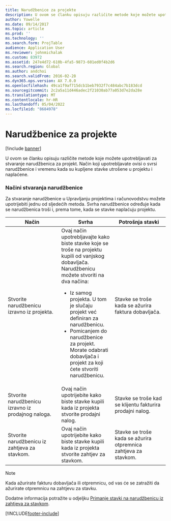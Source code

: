 ```yaml
---
title: Narudžbenice za projekte
description: U ovom se članku opisuju različite metode koje možete upotrebljavati za stvaranje narudžbenica za projekt. Način koji upotrebljavate ovisi o svrsi narudžbenice i vremenu kada su kupljene stavke utrošene u projektu i naplaćene.
author: Yowelle
ms.date: 09/14/2017
ms.topic: article
ms.prod: ''
ms.technology: ''
ms.search.form: ProjTable
audience: Application User
ms.reviewer: johnmichalak
ms.custom: 83972
ms.assetid: 247e4d72-610b-4fa5-9873-601ed0f4b2d6
ms.search.region: Global
ms.author: andchoi
ms.search.validFrom: 2016-02-28
ms.dyn365.ops.version: AX 7.0.0
ms.openlocfilehash: 49ca1f9af715dcb1beb7932f7c484abc7b183dcd
ms.sourcegitcommit: 2c2a5a11d446adec2f21030ab77a053d7e2da28e
ms.translationtype: MT
ms.contentlocale: hr-HR
ms.lasthandoff: 05/04/2022
ms.locfileid: "8684978"
---
```

# <a name="purchase-orders-for-a-project"></a>Narudžbenice za projekte

[!include [banner](../includes/banner.md)]

U ovom se članku opisuju različite metode koje možete upotrebljavati za stvaranje narudžbenica za projekt. Način koji upotrebljavate ovisi o svrsi narudžbenice i vremenu kada su kupljene stavke utrošene u projektu i naplaćene.

### <a name="methods-for-creating-a-purchase-order"></a>Načini stvaranja narudžbenice

Za stvaranje narudžbenice u Upravljanju projektima i računovodstvu možete upotrijebiti jednu od sljedećih metoda. Svrha narudžbenice određuje kada se narudžbenica troši i, prema tome, kada se stavke naplaćuju projektu.

<table>
<colgroup>
<col width="33%" />
<col width="33%" />
<col width="33%" />
</colgroup>
<thead>
<tr class="header">
<th>Način</th>
<th>Svrha</th>
<th>Potrošnja stavki</th>
</tr>
</thead>
<tbody>
<tr class="odd">
<td>Stvorite narudžbenicu izravno iz projekta.</td>
<td>Ovaj način upotrebljavajte kako biste stavke koje se troše na projektu kupili od vanjskog dobavljača. Narudžbenicu možete stvoriti na dva načina:
<ul>
<li>Iz samog projekta. U tom je slučaju projekt već definiran za narudžbenicu.</li>
<li>Pomicanjem do narudžbenice za projekt. Morate odabrati dobavljača i projekt za koji ćete stvoriti narudžbenicu.</li>
</ul></td>
<td>Stavke se troše kada se ažurira faktura dobavljača.</td>
</tr>
<tr class="even">
<td>Stvorite narudžbenicu izravno iz prodajnog naloga.</td>
<td>Ovaj način upotrijebite kako biste stavke kupili kada iz projekta stvorite prodajni nalog.</td>
<td>Stavke se troše kad se klijentu fakturira prodajni nalog.</td>
</tr>
<tr class="odd">
<td>Stvorite narudžbenicu iz zahtjeva za stavkom.</td>
<td>Ovaj način upotrijebite kako biste stavke kupili kada iz projekta stvorite zahtjev za stavkom.</td>
<td>Stavke se troše kada se ažurira otpremnica zahtjeva za stavkom.</td>
</tr>
</tbody>
</table>

> [!NOTE] 
> Kada ažurirate fakturu dobavljača ili otpremnicu, od vas će se zatražiti da ažurirate otpremnicu na zahtjevu za stavku.

Dodatne informacija potražite u odjeljku [Primanje stavki na narudžbenicu iz zahtjeva za stavkom](tasks/receive-items-purchase-order-item-requirement.md).



[!INCLUDE[footer-include](../includes/footer-banner.md)]
